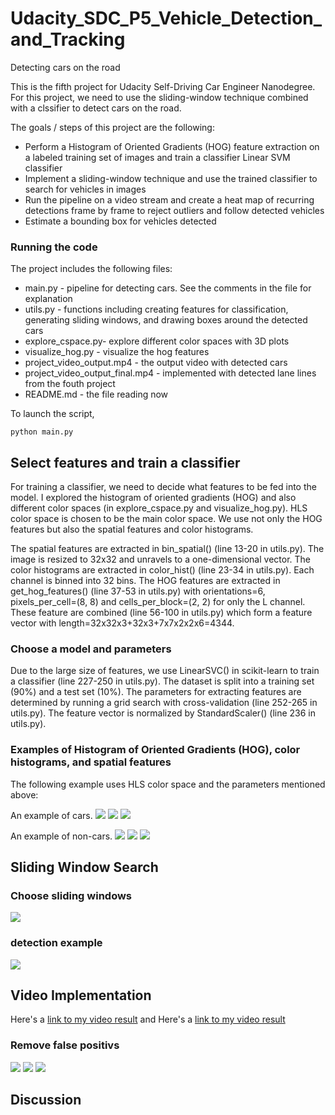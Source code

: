 # Udacity_SDC_P5_Vehicle_Detection_and_Tracking
Detecting cars on the road

[//]: # (Image References)
[image1]: ./output_images/example_car_1.png
[image2]: ./output_images/example_car_2.png
[image3]: ./output_images/example_car_3.png
[image4]: ./output_images/example_noncar_1.png
[image5]: ./output_images/example_noncar_2.png
[image6]: ./output_images/example_noncar_3.png
[image7]: ./output_images/sliding_windows.jpg
[image8]: ./output_images/detection.jpg
[image9]: ./output_images/heatmap.jpg
[image10]: ./output_images/labels.jpg
[image11]: ./output_images/final.jpg


This is the fifth project for Udacity Self-Driving Car Engineer Nanodegree. For this project, we need to use the sliding-window technique combined with a clssifier to detect cars on the road.

The goals / steps of this project are the following:

* Perform a Histogram of Oriented Gradients (HOG) feature extraction on a labeled training set of images and train a classifier Linear SVM classifier
* Implement a sliding-window technique and use the trained classifier to search for vehicles in images
* Run the pipeline on a video stream and create a heat map of recurring detections frame by frame to reject outliers and follow detected vehicles
* Estimate a bounding box for vehicles detected


### Running the code
The project includes the following files:
* main.py - pipeline for detecting cars. See the comments in the file for explanation  
* utils.py - functions including creating features for classification, generating sliding windows, and drawing boxes around the detected cars
* explore_cspace.py- explore different color spaces with 3D plots
* visualize_hog.py - visualize the hog features
* project_video_output.mp4 - the output video with detected cars
* project_video_output_final.mp4 - implemented with detected lane lines from the fouth project
* README.md - the file reading now

To launch the script, 
```
python main.py
```

## Select features and train a classifier
For training a classifier, we need to decide what features to be fed into the model. I explored the histogram of oriented gradients (HOG) and also different color spaces (in explore_cspace.py and visualize_hog.py). HLS color space is chosen to be the main color space. We use not only the HOG features but also the spatial features and color histograms.

The spatial features are extracted in bin_spatial() (line 13-20 in utils.py). The image is resized to 32x32 and unravels to a one-dimensional vector. The color histograms are extracted in color_hist() (line 23-34 in utils.py). Each channel is binned into 32 bins. The HOG features are extracted in get_hog_features() (line 37-53 in utils.py) with orientations=6, pixels_per_cell=(8, 8) and cells_per_block=(2, 2) for only the L channel. These feature are combined (line 56-100 in utils.py) which form a feature vector with length=32x32x3+32x3+7x7x2x2x6=4344.

### Choose a model and parameters
Due to the large size of features, we use LinearSVC() in scikit-learn to train a classifier (line 227-250 in utils.py). The dataset is split into a training set (90%) and a test set (10%). The parameters for extracting features are determined by running a grid search with cross-validation (line 252-265 in utils.py). The feature vector is normalized by StandardScaler() (line 236 in utils.py).

### Examples of Histogram of Oriented Gradients (HOG), color histograms, and spatial features
The following example uses HLS color space and the parameters mentioned above:

An example of cars.
![][image1]
![][image2]
![][image3]

An example of non-cars.
![][image4]
![][image5]
![][image6]



## Sliding Window Search
### Choose sliding windows
![][image7]
### detection example
![][image8]

## Video Implementation
Here's a [link to my video result](./project_video_output.mp4) and Here's a [link to my video result](./project_video_output_final.mp4)

### Remove false positivs
![][image9]
![][image10]
![][image11]

## Discussion
